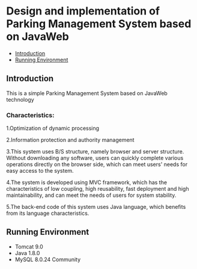 # Design and implementation of Parking Management System based on JavaWeb

- [Introduction](#introduction)
- [Running Environment](#running-environment)

## Introduction

This is a simple Parking Management System based on JavaWeb technology

### Characteristics:

1.Optimization of dynamic processing

2.Information protection and authority management

3.This system uses B/S structure, namely browser and server structure. Without downloading any software, users can quickly complete various operations directly on the browser side, which can meet users' needs for easy access to the system.

4.The system is developed using MVC framework, which has the characteristics of low coupling, high reusability, fast deployment and high maintainability, and can meet the needs of users for system stability.

5.The back-end code of this system uses Java language, which benefits from its language characteristics. 

## Running Environment

- Tomcat 9.0
- Java 1.8.0
- MySQL 8.0.24 Community
